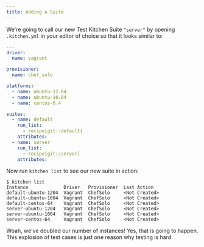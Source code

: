 ```yaml
---
title: Adding a Suite
---
```


We're going to call our new Test Kitchen Suite `"server"` by opening `.kitchen.yml` in your editor of choice so that it looks similar to:

```yaml
---
driver:
  name: vagrant

provisioner:
  name: chef_solo

platforms:
  - name: ubuntu-12.04
  - name: ubuntu-10.04
  - name: centos-6.4

suites:
  - name: default
    run_list:
      - recipe[git::default]
    attributes:
  - name: server
    run_list:
      - recipe[git::server]
    attributes:
```

Now run `kitchen list` to see our new suite in action:

```
$ kitchen list
Instance             Driver   Provisioner  Last Action
default-ubuntu-1204  Vagrant  ChefSolo     <Not Created>
default-ubuntu-1004  Vagrant  ChefSolo     <Not Created>
default-centos-64    Vagrant  ChefSolo     <Not Created>
server-ubuntu-1204   Vagrant  ChefSolo     <Not Created>
server-ubuntu-1004   Vagrant  ChefSolo     <Not Created>
server-centos-64     Vagrant  ChefSolo     <Not Created>
```

Woah, we've doubled our number of instances! Yes, that is going to happen. This explosion of test cases is just one reason why testing is hard.
